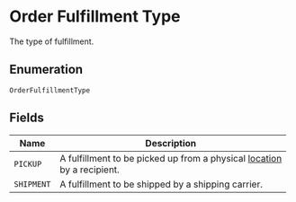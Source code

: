 
# Order Fulfillment Type

The type of fulfillment.

## Enumeration

`OrderFulfillmentType`

## Fields

| Name | Description |
|  --- | --- |
| `PICKUP` | A fulfillment to be picked up from a physical [location](/doc/models/location.md)<br>by a recipient. |
| `SHIPMENT` | A fulfillment to be shipped by a shipping carrier. |

